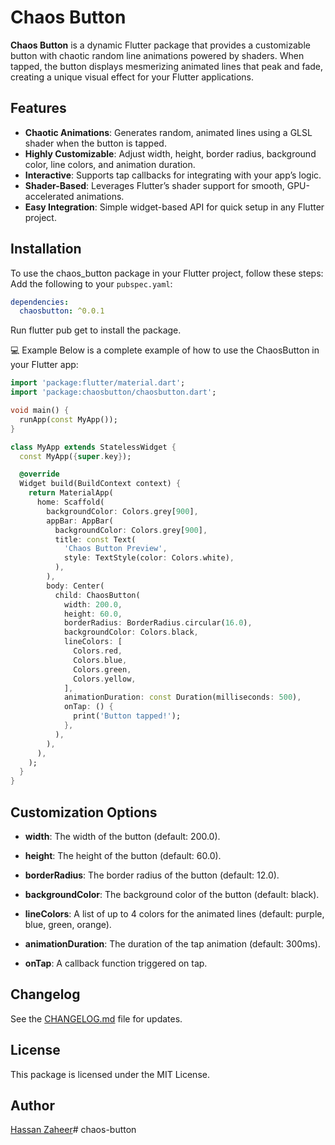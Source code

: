 # Chaos Button
**Chaos Button** is a dynamic Flutter package that provides a customizable button with chaotic random line animations powered by shaders. When tapped, the button displays mesmerizing animated lines that peak and fade, creating a unique visual effect for your Flutter applications.


## Features
- **Chaotic Animations**: Generates random, animated lines using a GLSL shader when the button is tapped.
- **Highly Customizable**: Adjust width, height, border radius, background color, line colors, and animation duration.
- **Interactive**: Supports tap callbacks for integrating with your app’s logic.
- **Shader-Based**: Leverages Flutter’s shader support for smooth, GPU-accelerated animations.
- **Easy Integration**: Simple widget-based API for quick setup in any Flutter project.


## Installation
To use the chaos_button package in your Flutter project, follow these steps:
Add the following to your `pubspec.yaml`:

```yaml
dependencies:
  chaosbutton: ^0.0.1
```

Run flutter pub get to install the package.

💻 Example
Below is a complete example of how to use the ChaosButton in your Flutter app:

```dart
import 'package:flutter/material.dart';
import 'package:chaosbutton/chaosbutton.dart';

void main() {
  runApp(const MyApp());
}

class MyApp extends StatelessWidget {
  const MyApp({super.key});

  @override
  Widget build(BuildContext context) {
    return MaterialApp(
      home: Scaffold(
        backgroundColor: Colors.grey[900],
        appBar: AppBar(
          backgroundColor: Colors.grey[900],
          title: const Text(
            'Chaos Button Preview',
            style: TextStyle(color: Colors.white),
          ),
        ),
        body: Center(
          child: ChaosButton(
            width: 200.0,
            height: 60.0,
            borderRadius: BorderRadius.circular(16.0),
            backgroundColor: Colors.black,
            lineColors: [
              Colors.red,
              Colors.blue,
              Colors.green,
              Colors.yellow,
            ],
            animationDuration: const Duration(milliseconds: 500),
            onTap: () {
              print('Button tapped!');
            },
          ),
        ),
      ),
    );
  }
}
```

## Customization Options


- **width**: The width of the button (default: 200.0).

- **height**: The height of the button (default: 60.0).

- **borderRadius**: The border radius of the button (default: 12.0).

- **backgroundColor**: The background color of the button (default: black).

- **lineColors**: A list of up to 4 colors for the animated lines (default: purple, blue, green, orange).

- **animationDuration**: The duration of the tap animation (default: 300ms).

- **onTap**: A callback function triggered on tap.


## Changelog

See the [CHANGELOG.md](https://github.com/hassan21zaheer/chaos-button/blob/main/CHANGELOG.md) file for updates.

## License

This package is licensed under the MIT License.

## Author

[Hassan Zaheer](https://www.linkedin.com/in/hassanzaheer21/)# chaos-button
